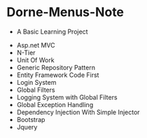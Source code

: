 # Dorne-Menus-Note
* A Basic Learning Project

 - Asp.net MVC
 - N-Tier
 - Unit Of Work
 - Generic Repository Pattern
 - Entity Framework Code First
 - Login System 
 - Global Filters
 - Logging System with Global Filters
 - Global Exception Handling
 - Dependency Injection With Simple Injector
 - Bootstrap
 - Jquery
